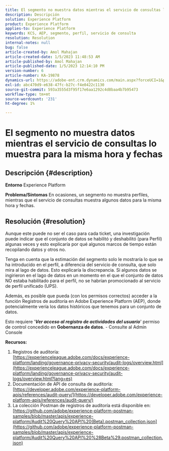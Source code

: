 ```yaml
---
title: El segmento no muestra datos mientras el servicio de consultas lo muestra para la misma hora y fechas
description: Descripción
solution: Experience Platform
product: Experience Platform
applies-to: Experience Platform
keywords: KCS, AEP, segmento, perfil, servicio de consulta
resolution: Resolution
internal-notes: null
bug: false
article-created-by: Amol Mahajan
article-created-date: 1/5/2023 11:48:53 AM
article-published-by: Amol Mahajan
article-published-date: 1/5/2023 12:14:10 PM
version-number: 6
article-number: KA-19878
dynamics-url: https://adobe-ent.crm.dynamics.com/main.aspx?forceUCI=1&pagetype=entityrecord&etn=knowledgearticle&id=a34331ea-ee8c-ed11-81ac-6045bd006b3d
exl-id: abc470d9-e638-47fc-b27c-f4e0422c1130
source-git-commit: 593a3555d3f95f17e6aa1292c4d8baa4b7b95473
workflow-type: tm+mt
source-wordcount: '231'
ht-degree: 1%

---
```


# El segmento no muestra datos mientras el servicio de consultas lo muestra para la misma hora y fechas

## Descripción {#description}

<b>Entorno</b>
Experience Platform


<b>Problema/Síntomas</b>
En ocasiones, un segmento no muestra perfiles, mientras que el servicio de consultas muestra algunos datos para la misma hora y fechas.


## Resolución {#resolution}


Aunque este puede no ser el caso para cada ticket, una investigación puede indicar que el conjunto de datos se habilitó y deshabilitó (para Perfil) algunas veces y esto explicaría por qué algunos marcos de tiempo están recopilando datos y otros no.

Tenga en cuenta que la estimación del segmento solo le mostraría lo que se ha introducido en el perfil, a diferencia del servicio de consulta, que solo mira al lago de datos. Esto explicaría la discrepancia. Si algunos datos se ingirieron en el lago de datos en un momento en el que el conjunto de datos NO estaba habilitado para el perfil, no se habrían promocionado al servicio de perfil unificado (UPS).



Además, es posible que pueda (con los permisos correctos) acceder a la función Registros de auditoría en Adobe Experience Platform (AEP), donde potencialmente vería los datos históricos que tenemos para un conjunto de datos.

Esto requiere &#39;<b>*Ver acceso al registro de actividades del usuario</b>*&#39; permiso de control concedido en <b>Gobernanza de datos</b>. - Consulte al Admin Console



<b>Recursos:</b>

1. Registros de auditoría: [https://experienceleague.adobe.com/docs/experience-platform/landing/governance-privacy-security/audit-logs/overview.html](https://experienceleague.adobe.com/docs/experience-platform/landing/governance-privacy-security/audit-logs/overview.html?lang=es)
2. Documentación de API de consulta de auditoría: [https://developer.adobe.com/experience-platform-apis/references/audit-query/](https://developer.adobe.com/experience-platform-apis/references/audit-query/)
3. La colección Postman de registros de auditoría está disponible en: [https://github.com/adobe/experience-platform-postman-samples/blob/master/apis/experience-platform/Audit%20Query%20API%20(Beta).postman_collection.json](https://github.com/adobe/experience-platform-postman-samples/blob/master/apis/experience-platform/Audit%20Query%20API%20%28Beta%29.postman_collection.json)
